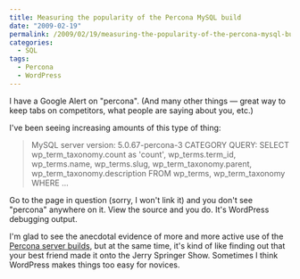 ```yaml
---
title: Measuring the popularity of the Percona MySQL build
date: "2009-02-19"
permalink: /2009/02/19/measuring-the-popularity-of-the-percona-mysql-build/
categories:
  - SQL
tags:
  - Percona
  - WordPress
---
```

I have a Google Alert on "percona". (And many other things &#8212; great way to keep tabs on competitors, what people are saying about you, etc.)

I've been seeing increasing amounts of this type of thing:

> MySQL server version: 5.0.67-percona-3 CATEGORY QUERY: SELECT wp\_term\_taxonomy.count as 'count', wp\_terms.term\_id, wp\_terms.name, wp\_terms.slug, wp\_term\_taxonomy.parent, wp\_term\_taxonomy.description FROM wp\_terms, wp\_term_taxonomy WHERE &#8230; 

Go to the page in question (sorry, I won't link it) and you don't see "percona" anywhere on it. View the source and you do. It's WordPress debugging output.

I'm glad to see the anecdotal evidence of more and more active use of the [Percona server builds][1], but at the same time, it's kind of like finding out that your best friend made it onto the Jerry Springer Show. Sometimes I think WordPress makes things too easy for novices.

 [1]: http://www.percona.com/percona-lab.html
